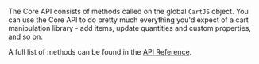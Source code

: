 The Core API consists of methods called on the global `CartJS` object.
You can use the Core API to do pretty much everything you'd expect of a cart manipulation library - add items, update quantities and custom properties, and so on.

A full list of methods can be found in the [API Reference][].

[API Reference]: /pages/reference/#core-api
